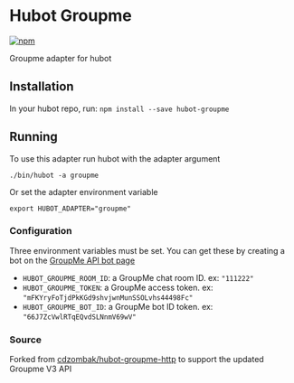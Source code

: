 # Hubot Groupme
[![npm](https://img.shields.io/npm/v/hubot-groupme.svg)](https://www.npmjs.com/package/hubot-groupme)

Groupme adapter for hubot

## Installation

In your hubot repo, run:
`npm install --save hubot-groupme`

## Running
To use this adapter run hubot with the adapter argument

`./bin/hubot -a groupme`

Or set the adapter environment variable

`export HUBOT_ADAPTER="groupme"`

### Configuration

Three environment variables must be set. You can get these by creating a bot on the [GroupMe API bot page](https://dev.groupme.com/bots)

* `HUBOT_GROUPME_ROOM_ID`: a GroupMe chat room ID. ex: `"111222"`
* `HUBOT_GROUPME_TOKEN`: a GroupMe access token. ex: `"mFKYryFoTjdPkKGd9shvjwnMunSSOLvhs44498Fc"`
* `HUBOT_GROUPME_BOT_ID`: a GroupMe bot ID token. ex: `"66J7ZcVwlRTqEQvdSLNnmV69wV"`

### Source

Forked from [cdzombak/hubot-groupme-http](https://github.com/cdzombak/hubot-groupme-http)
to support the updated Groupme V3 API

